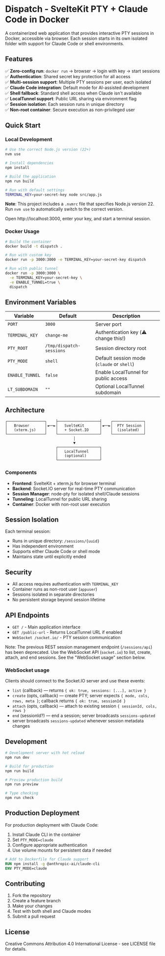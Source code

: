 # Dispatch - SvelteKit PTY + Claude Code in Docker

A containerized web application that provides interactive PTY sessions in Docker, accessible via browser. Each session starts in its own isolated folder with support for Claude Code or shell environments.

## Features

✅ **Zero-config run**: `docker run` → browser → login with key → start sessions  
✅ **Authentication**: Shared secret key protection for all access  
✅ **Multi-session support**: Multiple PTY sessions per user, each isolated  
✅ **Claude Code integration**: Default mode for AI-assisted development  
✅ **Shell fallback**: Standard shell access when Claude isn't available  
✅ **LocalTunnel support**: Public URL sharing via environment flag  
✅ **Session isolation**: Each session runs in unique directory  
✅ **Non-root container**: Secure execution as non-privileged user

## Quick Start

### Local Development

```bash
# Use the correct Node.js version (22+)
nvm use

# Install dependencies
npm install

# Build the application
npm run build

# Run with default settings
TERMINAL_KEY=your-secret-key node src/app.js
```

**Note**: This project includes a `.nvmrc` file that specifies Node.js version 22. Run `nvm use` to automatically switch to the correct version.

Open http://localhost:3000, enter your key, and start a terminal session.

### Docker Usage

```bash
# Build the container
docker build -t dispatch .

# Run with custom key
docker run -p 3000:3000 -e TERMINAL_KEY=your-secret-key dispatch

# Run with public tunnel
docker run -p 3000:3000 \
  -e TERMINAL_KEY=your-secret-key \
  -e ENABLE_TUNNEL=true \
  dispatch
```

## Environment Variables

| Variable | Default | Description |
|----------|---------|-------------|
| `PORT` | `3000` | Server port |
| `TERMINAL_KEY` | `change-me` | Authentication key (⚠️ change this!) |
| `PTY_ROOT` | `/tmp/dispatch-sessions` | Session directory root |
| `PTY_MODE` | `shell` | Default session mode (`claude` or `shell`) |
| `ENABLE_TUNNEL` | `false` | Enable LocalTunnel for public access |
| `LT_SUBDOMAIN` | `""` | Optional LocalTunnel subdomain |

## Architecture

```
┌─────────────────┐    ├───────────────────┤    ┌──────────────┐
│   Browser       │◄──►│   SvelteKit       │◄──►│  PTY Session │
│   (xterm.js)    │    │   + Socket.IO     │    │  (isolated)  │
└─────────────────┘    └───────────────────┘    └──────────────┘
                               │
                               ▼
                       ┌───────────────────┐
                       │   LocalTunnel     │
                       │   (optional)      │
                       └───────────────────┘
```

### Components

- **Frontend**: SvelteKit + xterm.js for browser terminal
- **Backend**: Socket.IO server for real-time PTY communication  
- **Session Manager**: node-pty for isolated shell/Claude sessions
- **Tunneling**: LocalTunnel for public URL sharing
- **Container**: Docker with non-root user execution

## Session Isolation

Each terminal session:
- Runs in unique directory: `/sessions/{uuid}`
- Has independent environment
- Supports either Claude Code or shell mode
- Maintains state until explicitly ended

## Security

- All access requires authentication with `TERMINAL_KEY`
- Container runs as non-root user (`appuser`)
- Sessions isolated in separate directories
- No persistent storage beyond session lifetime

## API Endpoints

- `GET /` - Main application interface
- `GET /public-url` - Returns LocalTunnel URL if enabled
- `WebSocket /socket.io/` - PTY session communication

Note: The previous REST session management endpoint (`/sessions/api`) has been deprecated. Use the WebSocket API (`socket.io`) to list, create, attach, and end sessions. See the "WebSocket usage" section below.

### WebSocket usage

Clients should connect to the Socket.IO server and use these events:

- `list` (callback) — returns `{ ok: true, sessions: [...], active }`
- `create` (opts, callback) — create PTY; server expects `{ mode, cols, rows, meta }`; callback returns `{ ok: true, sessionId }`
- `attach` (opts, callback) — attach to existing session `{ sessionId, cols, rows }`
- `end` (sessionId?) — end a session; server broadcasts `sessions-updated`
- server broadcasts `sessions-updated` whenever session metadata changes

## Development

```bash
# Development server with hot reload
npm run dev

# Build for production
npm run build

# Preview production build
npm run preview

# Type checking
npm run check
```

## Production Deployment

For production deployment with Claude Code:

1. Install Claude CLI in the container
2. Set `PTY_MODE=claude` 
3. Configure appropriate authentication
4. Use volume mounts for persistent data if needed

```dockerfile
# Add to Dockerfile for Claude support
RUN npm install -g @anthropic-ai/claude-cli
ENV PTY_MODE=claude
```

## Contributing

1. Fork the repository
2. Create a feature branch
3. Make your changes
4. Test with both shell and Claude modes
5. Submit a pull request

## License

Creative Commons Attribution 4.0 International License - see LICENSE file for details.